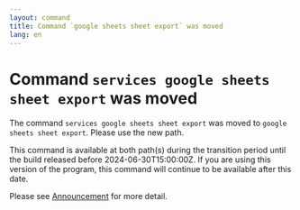 ```yaml
---
layout: command
title: Command `google sheets sheet export` was moved
lang: en
---
```


# Command `services google sheets sheet export` was moved

The command `services google sheets sheet export` was moved to `google sheets sheet export`. Please use the new path.

This command is available at both path(s) during the transition period until the build released before 2024-06-30T15:00:00Z. If you are using this version of the program, this command will continue to be available after this date.

Please see [Announcement](https://github.com/watermint/toolbox/discussions/797) for more detail.


